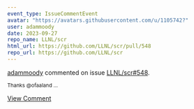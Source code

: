 ```yaml
---
event_type: IssueCommentEvent
avatar: "https://avatars.githubusercontent.com/u/1105742?"
user: adammoody
date: 2023-09-27
repo_name: LLNL/scr
html_url: https://github.com/LLNL/scr/pull/548
repo_url: https://github.com/LLNL/scr
---
```


<a href='https://github.com/adammoody' target='_blank'>adammoody</a> commented on issue <a href='https://github.com/LLNL/scr/pull/548' target='_blank'>LLNL/scr#548</a>.

<small>Thanks @ofaaland ...</small>

<a href='https://github.com/LLNL/scr/pull/548' target='_blank'>View Comment</a>
